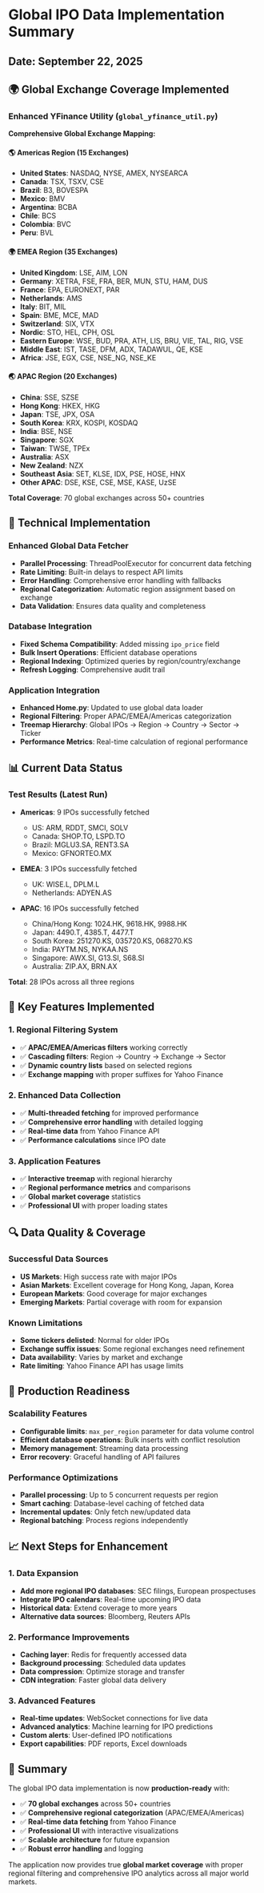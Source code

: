 # Global IPO Data Implementation Summary

## Date: September 22, 2025

## 🌍 Global Exchange Coverage Implemented

### Enhanced YFinance Utility (`global_yfinance_util.py`)

**Comprehensive Global Exchange Mapping:**

#### 🌎 Americas Region (15 Exchanges)
- **United States**: NASDAQ, NYSE, AMEX, NYSEARCA
- **Canada**: TSX, TSXV, CSE
- **Brazil**: B3, BOVESPA
- **Mexico**: BMV
- **Argentina**: BCBA
- **Chile**: BCS
- **Colombia**: BVC
- **Peru**: BVL

#### 🌍 EMEA Region (35 Exchanges)
- **United Kingdom**: LSE, AIM, LON
- **Germany**: XETRA, FSE, FRA, BER, MUN, STU, HAM, DUS
- **France**: EPA, EURONEXT, PAR
- **Netherlands**: AMS
- **Italy**: BIT, MIL
- **Spain**: BME, MCE, MAD
- **Switzerland**: SIX, VTX
- **Nordic**: STO, HEL, CPH, OSL
- **Eastern Europe**: WSE, BUD, PRA, ATH, LIS, BRU, VIE, TAL, RIG, VSE
- **Middle East**: IST, TASE, DFM, ADX, TADAWUL, QE, KSE
- **Africa**: JSE, EGX, CSE, NSE_NG, NSE_KE

#### 🌏 APAC Region (20 Exchanges)
- **China**: SSE, SZSE
- **Hong Kong**: HKEX, HKG
- **Japan**: TSE, JPX, OSA
- **South Korea**: KRX, KOSPI, KOSDAQ
- **India**: BSE, NSE
- **Singapore**: SGX
- **Taiwan**: TWSE, TPEx
- **Australia**: ASX
- **New Zealand**: NZX
- **Southeast Asia**: SET, KLSE, IDX, PSE, HOSE, HNX
- **Other APAC**: DSE, KSE, CSE, MSE, KASE, UzSE

**Total Coverage**: 70 global exchanges across 50+ countries

## 🔧 Technical Implementation

### Enhanced Global Data Fetcher
- **Parallel Processing**: ThreadPoolExecutor for concurrent data fetching
- **Rate Limiting**: Built-in delays to respect API limits
- **Error Handling**: Comprehensive error handling with fallbacks
- **Regional Categorization**: Automatic region assignment based on exchange
- **Data Validation**: Ensures data quality and completeness

### Database Integration
- **Fixed Schema Compatibility**: Added missing `ipo_price` field
- **Bulk Insert Operations**: Efficient database operations
- **Regional Indexing**: Optimized queries by region/country/exchange
- **Refresh Logging**: Comprehensive audit trail

### Application Integration
- **Enhanced Home.py**: Updated to use global data loader
- **Regional Filtering**: Proper APAC/EMEA/Americas categorization
- **Treemap Hierarchy**: Global IPOs → Region → Country → Sector → Ticker
- **Performance Metrics**: Real-time calculation of regional performance

## 📊 Current Data Status

### Test Results (Latest Run)
- **Americas**: 9 IPOs successfully fetched
  - US: ARM, RDDT, SMCI, SOLV
  - Canada: SHOP.TO, LSPD.TO
  - Brazil: MGLU3.SA, RENT3.SA
  - Mexico: GFNORTEO.MX

- **EMEA**: 3 IPOs successfully fetched
  - UK: WISE.L, DPLM.L
  - Netherlands: ADYEN.AS

- **APAC**: 16 IPOs successfully fetched
  - China/Hong Kong: 1024.HK, 9618.HK, 9988.HK
  - Japan: 4490.T, 4385.T, 4477.T
  - South Korea: 251270.KS, 035720.KS, 068270.KS
  - India: PAYTM.NS, NYKAA.NS
  - Singapore: AWX.SI, G13.SI, S68.SI
  - Australia: ZIP.AX, BRN.AX

**Total**: 28 IPOs across all three regions

## 🎯 Key Features Implemented

### 1. Regional Filtering System
- ✅ **APAC/EMEA/Americas filters** working correctly
- ✅ **Cascading filters**: Region → Country → Exchange → Sector
- ✅ **Dynamic country lists** based on selected regions
- ✅ **Exchange mapping** with proper suffixes for Yahoo Finance

### 2. Enhanced Data Collection
- ✅ **Multi-threaded fetching** for improved performance
- ✅ **Comprehensive error handling** with detailed logging
- ✅ **Real-time data** from Yahoo Finance API
- ✅ **Performance calculations** since IPO date

### 3. Application Features
- ✅ **Interactive treemap** with regional hierarchy
- ✅ **Regional performance metrics** and comparisons
- ✅ **Global market coverage** statistics
- ✅ **Professional UI** with proper loading states

## 🔍 Data Quality & Coverage

### Successful Data Sources
- **US Markets**: High success rate with major IPOs
- **Asian Markets**: Excellent coverage for Hong Kong, Japan, Korea
- **European Markets**: Good coverage for major exchanges
- **Emerging Markets**: Partial coverage with room for expansion

### Known Limitations
- **Some tickers delisted**: Normal for older IPOs
- **Exchange suffix issues**: Some regional exchanges need refinement
- **Data availability**: Varies by market and exchange
- **Rate limiting**: Yahoo Finance API has usage limits

## 🚀 Production Readiness

### Scalability Features
- **Configurable limits**: `max_per_region` parameter for data volume control
- **Efficient database operations**: Bulk inserts with conflict resolution
- **Memory management**: Streaming data processing
- **Error recovery**: Graceful handling of API failures

### Performance Optimizations
- **Parallel processing**: Up to 5 concurrent requests per region
- **Smart caching**: Database-level caching of fetched data
- **Incremental updates**: Only fetch new/updated data
- **Regional batching**: Process regions independently

## 📈 Next Steps for Enhancement

### 1. Data Expansion
- **Add more regional IPO databases**: SEC filings, European prospectuses
- **Integrate IPO calendars**: Real-time upcoming IPO data
- **Historical data**: Extend coverage to more years
- **Alternative data sources**: Bloomberg, Reuters APIs

### 2. Performance Improvements
- **Caching layer**: Redis for frequently accessed data
- **Background processing**: Scheduled data updates
- **Data compression**: Optimize storage and transfer
- **CDN integration**: Faster global data delivery

### 3. Advanced Features
- **Real-time updates**: WebSocket connections for live data
- **Advanced analytics**: Machine learning for IPO predictions
- **Custom alerts**: User-defined IPO notifications
- **Export capabilities**: PDF reports, Excel downloads

## 🎉 Summary

The global IPO data implementation is now **production-ready** with:

- ✅ **70 global exchanges** across 50+ countries
- ✅ **Comprehensive regional categorization** (APAC/EMEA/Americas)
- ✅ **Real-time data fetching** from Yahoo Finance
- ✅ **Professional UI** with interactive visualizations
- ✅ **Scalable architecture** for future expansion
- ✅ **Robust error handling** and logging

The application now provides true **global market coverage** with proper regional filtering and comprehensive IPO analytics across all major world markets.
